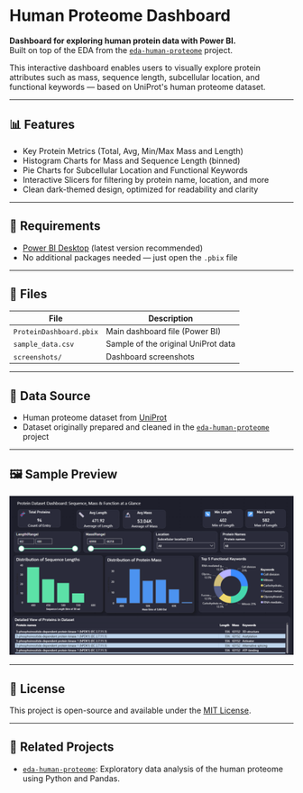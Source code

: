 # Human Proteome Dashboard

**Dashboard for exploring human protein data with Power BI.**  
Built on top of the EDA from the [`eda-human-proteome`](https://github.com/NahidRH/EDA_human_proteome) project.

This interactive dashboard enables users to visually explore protein attributes such as mass, sequence length, subcellular location, and functional keywords — based on UniProt's human proteome dataset.

---

## 📊 Features

- Key Protein Metrics (Total, Avg, Min/Max Mass and Length)
- Histogram Charts for Mass and Sequence Length (binned)
- Pie Charts for Subcellular Location and Functional Keywords
- Interactive Slicers for filtering by protein name, location, and more
- Clean dark-themed design, optimized for readability and clarity

---

## 🔧 Requirements

- [Power BI Desktop](https://powerbi.microsoft.com/desktop/) (latest version recommended)
- No additional packages needed — just open the `.pbix` file

---

## 📁 Files

| File                          | Description                          |
|-------------------------------|--------------------------------------|
| `ProteinDashboard.pbix`       | Main dashboard file (Power BI)       |
| `sample_data.csv`             | Sample of the original UniProt data  |
| `screenshots/`                | Dashboard screenshots                |

---

## 🧬 Data Source

- Human proteome dataset from [UniProt](https://www.uniprot.org/)
- Dataset originally prepared and cleaned in the [`eda-human-proteome`](https://github.com/NahidRH/EDA_human_proteome) project

---

## 🖼 Sample Preview


![Dashboard Preview](screenshots/dashboard_preview.png)

---

## 📄 License

This project is open-source and available under the [MIT License](LICENSE).

---

## 🔗 Related Projects

- [`eda-human-proteome`](https://github.com/NahidRH/EDA_human_proteome): Exploratory data analysis of the human proteome using Python and Pandas.

